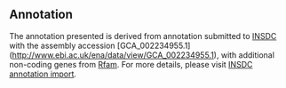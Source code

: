 
Annotation
----------

The annotation presented is derived from annotation submitted to
[INSDC](http://www.insdc.org) with the assembly accession [GCA\_002234955.1]
(http://www.ebi.ac.uk/ena/data/view/GCA_002234955.1),
with additional non-coding genes from
[Rfam](http://rfam.xfam.org/). For more details, please visit [INSDC
annotation import](http://ensemblgenomes.org/info/data/insdc_annotation).

